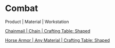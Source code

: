 # Combat

Product | Material | Workstation

[Chainmail | Chain | Crafting Table: Shaped](/en_us/recipes/combat/chainmail__chain__crafting_shaped.md)

[Horse Armor | Any Material | Crafting Table: Shaped](/en_us/recipes/combat/horse_armor__any_material__crafting_shaped.md)

